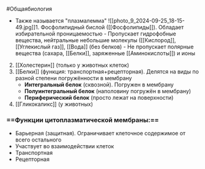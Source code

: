 #Общаябиология 
- Также называется "плазмалемма"
![[photo_9_2024-09-25_18-15-49.jpg]]1. Фосфолипидный бислой ([[Фосфолипиды]]). Обладает избирательной проницаемостью
		- Пропускает гидрофобные вещества, нейтральные небольшие молекулы ([[Кислород]], [[Углекислый газ]], [[Вода]] (без белков)
		- Не пропускает полярные вещества (сахара, [[Белки]], заряженные [[Аминокислоты]]) и ионы
2. [[Холестерин]] (только у животных клеток)
3. [[Белки]] (функция: транспортная+рецепторная). Делятся на виды по разной степени погружённости в мембрану
	- **Интегральный белок** (сквозной). Погружен в мембрану
	- **Полуинтегральный белок** (наполовину погружён в мембрану)
	- **Периферический белок** (просто лежат на поверхности)
4. [[Гликокаликс]] (у животных) 
### ==Функции цитоплазматической мембраны:==
- Барьерная (защитная). Ограничивает клеточное содержимое от всего остального
- Участвует во взаимодействии клеток
- Транспортная
- Рецепторная